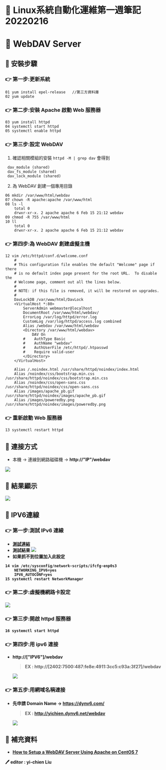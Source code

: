 # 📝 Linux系統自動化運維第一週筆記20220216
# 📖 WebDAV Server
## 🔖 安裝步驟
### 👉 第一步:更新系統
```centos
01 yum install epel-release   //第三方資料庫
02 yum update
```

### 👉 第二步:安裝 Apache 啟動 Web 服務器
```
03 yum install httpd
04 systemctl start httpd
05 systemctl enable httpd
```
### 👉 第三步:設定 WebDAV
1. 確認相關模組的安裝 `httpd -M | grep dav` 會得到
```
 dav_module (shared)
 dav_fs_module (shared)
 dav_lock_module (shared)
```
2. 為 WebDAV 創建一個專用目錄
```
06 mkdir /var/www/html/webdav
07 chown -R apache:apache /var/www/html
08 ls -l
    total 0
    drwxr-xr-x. 2 apache apache 6 Feb 15 21:12 webdav
09 chmod -R 755 /var/www/html
10 ll
    total 0
    drwxr-xr-x. 2 apache apache 6 Feb 15 21:12 webdav
```

### 👉 第四步:為 WebDAV 創建虛擬主機
```
12 vim /etc/httpd/conf.d/welcome.conf 
    # 
    # This configuration file enables the default "Welcome" page if there
    # is no default index page present for the root URL.  To disable the
    # Welcome page, comment out all the lines below. 
    #
    # NOTE: if this file is removed, it will be restored on upgrades.
    #
    DavLockDB /var/www/html/DavLock
    <VirtualHost *:80>
        ServerAdmin webmaster@localhost
        DocumentRoot /var/www/html/webdav/
        ErrorLog /var/log/httpd/error.log
        CustomLog /var/log/httpd/access.log combined
        Alias /webdav /var/www/html/webdav
        <Directory /var/www/html/webdav>
            DAV On
        #    AuthType Basic
        #    AuthName "webdav"
        #    AuthUserFile /etc/httpd/.htpasswd
        #    Require valid-user
        </Directory>
    </VirtualHost>

    Alias /.noindex.html /usr/share/httpd/noindex/index.html
    Alias /noindex/css/bootstrap.min.css /usr/share/httpd/noindex/css/bootstrap.min.css
    Alias /noindex/css/open-sans.css /usr/share/httpd/noindex/css/open-sans.css
    Alias /images/apache_pb.gif /usr/share/httpd/noindex/images/apache_pb.gif
    Alias /images/poweredby.png /usr/share/httpd/noindex/images/poweredby.png
```

### 👉 重新啟動 Web 服務器
```
13 systemctl restart httpd
```

## 🔖 連接方式
* 本機 -> 連線到網路磁碟機 -> <b>http://"IP"/webdav<b>

![](pic/webdavconnect.png)

## 🔖 結果顯示
![](pic/webdav2.png)

## 🔖 IPV6連線
### 👉 第一步:測試 IPv6 連線
* [測試連結](https://test-ipv6.com/index.html.zh_TW)
* 測試結果
    ![](pic/ipv6test.png)
* 如果抓不到位置加入此設定
```
14 vim /etc/sysconfig/network-scripts/ifcfg-enp0s3
    NETWORKING_IPV6=yes
    IPV6_AUTOCONF=yes
15 systemctl restart NetworkManager
```

### 👉 第二步:虛擬機網路卡設定
![](pic/bridgesetting.png)

### 👉 第三步:開啟 httpd 服務器
```
16 systemctl start httpd
```
### 👉 第四步:用 ipv6 連接
* http://["<b>IPV6<b>"]/webdav
    > EX : http://[2402:7500:487:fe8e:4911:3cc5:c93a:3f27]/webdav

    ![](pic/ipv6-1.png)

### 👉 第五步:用網域名稱連接
* 先申請 Domain Name -> https://dynv6.com/
    > EX : http://yichien.dynv6.net/webdav

    ![](pic/ipv6-2.png)


## 📖 補充資料
* [How to Setup a WebDAV Server Using Apache on CentOS 7](https://www.vultr.com/docs/how-to-setup-a-webdav-server-using-apache-on-centos-7/)



🖊️ editor : yi-chien Liu
